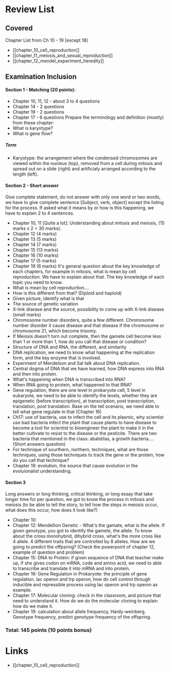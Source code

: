 # Review List
## Covered
Chapter List from Ch 10 - 19 [except 18]
- [[chapter_10_cell_reproduction]]
- [[chapter_11_meiosis_and_sexual_reproduction]]
- [[chapter_12_mendel_experiment_heredity]]

## Examination Inclusion
#### Section 1 - Matching (20 points):
- Chapter 10, 11, 12 - about 3 to 4 questions
- Chapter 14 - 2 questions
- Chapter 19 - 2 questions
- Chapter 17 - 6 questions
Prepare the terminology and definition (mostly) from these chapter:
- What is karyotype?
- What is gene flow?

##### Term
- Karyotype: the arrangement where the condensed chromosomes are viewed within the nucleus (top), removed from a cell during mitosis and spread out on a slide (right) and artificialy arranged according to the length (left).

#### Section 2 - Short answer 
Give complete statement, do not answer with only one word or two words, we have to give complete sentence [Subject, verb, object] except the listing for the process. If asked what it means by or how is this happening, we have to explain 2 to 4 sentences.
-  Chapter 10, 11 [Quite a lot]: Understanding about mitosis and meiosis, (15 marks x 2 = 30 marks). 
- Chapter 12 (4 marks)
- Chapter 13 (5 marks)
- Chapter 14 (7 marks)
- Chapter 15 (13 marks)
- Chapter 16 (10 marks)
- Chapter 17 (5 marks)
- Chapter 19 (6 marks)
It's general question about the key knowledge of each chapters, for example in mitosis, what is mean by cell reproduction. We have to explain about that. The key knowledge of each topic you need to know. 
- What is mean by cell reproduction....
- How is this different from that? (Diploid and haploid)
- Given picture, identify what is that
- The source of genetic variation
- X-link disease and the source, possibility to come up with X-link disease (small marks)
- Chromosome number disorders, quite a few different. Chromosome number disorder it cause disease and that disease if the chromosome or chromosome 21, which become trisomy. 
- If Meiosis doesn't turn out complete, then the gamete cell become less than 1 or more than 1, how do you call that disease or condition?
- Structure of DNA and RNA, the different, and similarity
- DNA replication, we need to know what happening at the replication form, and the key enzyme that is involved.
- Experiment of Mendelson and Sal talk about DNA replication.
- Central dogma of DNA that we have learned, how DNA express into RNA and then into protein.
- What's happening when DNA is transcribed into RNA?
- When RNA going to protein, what happened to that RNA?
- Gene regulation, there are one level in prokaryote cell, 5 level in eukaryote, we need to be able to identify the levels, whether they are epigenetic (before transcription), at transcription, post transcription, translation, post translation. Base on the tell scenario, we need able to tell what gene regulate in that (Chapter 16)
- Ch17: use of bacteria, use to infect the cell and its plasmic, why scientist use bad bacteria infect the plant that cause plants to have disease to become a tool for scientist to bioengineer the plant to make it in the better cultivate to resist to the disease or the pesticite. There are two bacteria that mentioned in the class: abalstilas, a growth bacteria.... (Short answers question)
- For technique of sourthern, northern, techniques, what are those techniques, using those techniques to track the gene or the protein, how do you call that technique?
- Chapter 19: evolution, the source that cause evolution in the evoluionalist understanding. 

#### Section 3 
Long answers or long thinking, critical thinking, or long essay that take longer time for per question, we got to know the process in mitosis and meiosis (to be able to tell the story, to tell how the steps in meiosis occur, what does this occur, how does it look like?)
- Chapter 10:
- Chapter 12: Mendellion Genetic - What's the gamate, what is the allele. If given genotype, you got to identify the gamete, the allele. To know about the cross monohybrid, dihybrid cross, what's the more cross like 4 allele. 4 different traits that are controlled by 8 alleles. How are we going to predict the offpsring? (Check the powerpoint of chapter 12, example of question and problem)
- Chapter 15: DNA to Protein: if given sequence of DNA that teacher make up, if she gives codon on mRNA, code and amino acid, we need to able to transcribe and translate it into mRNA and into protein.
- Chapter 16: Gene Regulation in Prokaryote: the principle of gene regulation. lac operon and trp operon, how do cell control through inducible and repressible process using lac operon and trp operon as example. 
- Chapter 17: Molecular cloning: check in the classroom, and picture that need to understand it. How do we do the molecular cloning to explain how do we make it.
- Chapter 19: calculation about allele frequency, Hardy-weinberg. Genotype frequency, predict genotype frequency of the offspring. 


### Total: 145 points (10 points bonus)











# Links
- [[chapter_10_cell_reproduction]]